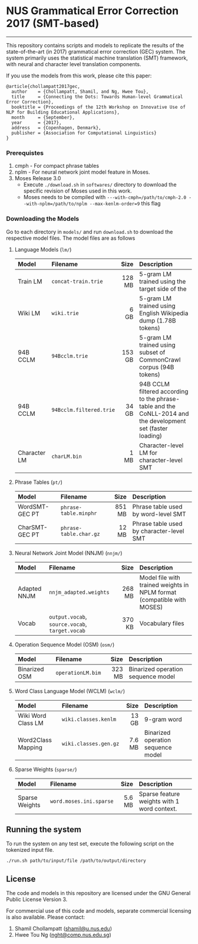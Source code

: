 # NUS Grammatical Error Correction 2017 (SMT-based)
----------------------------------------------------------------------------

This repository contains scripts and models to replicate the results of the state-of-the-art (in 2017) grammatical error correction (GEC) system. The system primarily uses the statistical machine translation (SMT) framework, with neural and character level translation components.

If you use the models from this work, please cite this paper:

```
@article{chollampatt2017gec,
  author    = {Chollampatt, Shamil, and Ng, Hwee Tou},
  title     = {Connecting the Dots: Towards Human-level Grammatical Error Correction},
  booktitle = {Proceedings of the 12th Workshop on Innovative Use of NLP for Building Educational Applications},
  month     = {September},
  year      = {2017},
  address   = {Copenhagen, Denmark},
  publisher = {Association for Computational Linguistics}
}
```

### Prerequistes

1. cmph - For compact phrase tables
2. nplm - For neural network joint model feature in Moses.
3. Moses Release 3.0
    - Execute `./download.sh` in `softwares/` directory to download the specific revision of Moses used in this work.
    - Moses needs to be compiled with `---with-cmph=/path/to/cmph-2.0 --with-nplm=/path/to/nplm --max-kenlm-order=9` this flag

### Downloading the Models
Go to each directory in `models/` and run `download.sh` to download the respective model files. The model files are as follows

1. Language Models (`lm/`)

	 **Model**  |**Filename**           |**Size**|**Description**
	:-----------|:----------------------|-------:|:-------------
	Train LM    |`concat-train.trie`    |128 MB  | 5-gram LM trained using the target side of the
	Wiki LM     |`wiki.trie`            |6 GB    | 5-gram LM trained using English Wikipedia dump (1.78B tokens)
	94B CCLM    |`94Bcclm.trie`         |153 GB  | 5-gram LM trained using subset of CommonCrawl corpus (94B tokens)
	94B CCLM    |`94Bcclm.filtered.trie`|34 GB   | 94B CCLM filtered according to the phrase-table and the CoNLL-2014 and the development set (faster loading)
	Character LM|`charLM.bin`           |1 MB    | Character-level LM for character-level SMT
    
    
2. Phrase Tables (`pt/`)

	 **Model**     |**Filename**       |**Size**|**Description**
	:--------------|:------------------|-------:|:-------------
	WordSMT-GEC PT |`phrase-table.minphr`|851 MB  | Phrase table used by word-level SMT
	CharSMT-GEC PT |`phrase-table.char.gz`        |12 MB   | Phrase table used by character-level SMT

3. Neural Network Joint Model (NNJM) (`nnjm/`)
    
	 **Model**     |**Filename**       |**Size**|**Description**
	:--------------|:------------------|-------:|:-------------
	Adapted NNJM |`nnjm_adapted.weights`|268 MB  | Model file with trained weights in NPLM format (compatible with MOSES)
	Vocab |`output.vocab`, `source.vocab`, `target.vocab`|370 KB   | Vocabulary files
    
    
4. Operation Sequence Model (OSM) (`osm/`)

	 **Model**     |**Filename**       |**Size**|**Description**
	:--------------|:------------------|-------:|:-------------
	Binarized OSM |`operationLM.bim`|323 MB  | Binarized operation sequence model
   
5. Word Class Language Model (WCLM) (`wclm/`)

	 **Model**     |**Filename**       |**Size**|**Description**
	:--------------|:------------------|-------:|:-------------
	Wiki Word Class LM |`wiki.classes.kenlm`|13 GB  | 9-gram word
  	Word2Class Mapping |`wiki.classes.gen.gz`|7.6 MB| Binarized operation sequence model
  
6. Sparse Weights (`sparse/`)
	 
     **Model**     |**Filename**           |**Size**|**Description**
	:--------------|:----------------------|-------:|:-------------
	Sparse Weights |`word.moses.ini.sparse`|5.6 MB | Sparse feature weights with 1 word context.
  

## Running the system

To run the system on any test set, execute the following script on the tokenized input file.

`./run.sh path/to/input/file /path/to/output/directory`



## License

The code and models in this repository are licensed under the GNU General Public License Version 3.
 
 For commercial use of this code and models, separate commercial licensing is also available. Please contact:
 1. Shamil Chollampatt (shamil@u.nus.edu)
 2. Hwee Tou Ng (nght@comp.nus.edu.sg)


